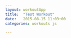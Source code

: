 ```yaml
---
layout: workoutApp
title:  "Test Workout"
date:   2015-08-15 11:03:00
categories: workouts js

---
```


<script type="text/javascript">
    function get_exercises(){
        var rest = {name: "Rest",
                    image: "https://sp.yimg.com/ib/th?id=JN.Wsri7b6Vztk9RKtI52de%2bQ&pid=15.1&P=0&w=300&h=300",
                    description: "Take it easy!"};
        var pushups = {name: "Push Ups",
                    image: "https://s.yimg.com/fz/api/res/1.2/sb2rU9l1LCEc0Z0OK.mgdA--/YXBwaWQ9c3JjaGRkO2g9MzAwO3E9OTU7dz0zMDA-/http://www.thefatlossninja.com/wp-content/uploads/2012/03/push-up-exercise.jpg",
                    description: "Keeping your body straight and your hands under your shoulders push up from a face down position."};
        var situps = {name: "Sit Ups",
                      image: "https://s.yimg.com/fz/api/res/1.2/YQwGWGIhSX5iVlcCjvjdaA--/YXBwaWQ9c3JjaGRkO2g9NzE0O3E9OTU7dz0xMzAw/http://thumbs.dreamstime.com/z/sit-up-22769821.jpg",
                      description: ""};

        var superset1 = {exercise:
                        [{exercise: pushups, time: 0, reps: 20},
                         {exercise: situps,  time: 0, reps: 30},
                         {exercise: rest, time: 10, reps: 0}],
                         reps: 3, rest: 60};
        var superset2 = {exercise:
                        [{exercise: pushups, time: 20, reps: 0},
                         {exercise: situps,  time: 20, reps: 0},
                         {exercise: rest, time: 10, reps: 0}],
                         reps: 5, rest: 30};

        var workout = [superset1, superset2];

        var exercises = [];
        for (var supersetInd = 0; supersetInd < workout.length; supersetInd++){
            for (var superrep=0; superrep < workout[supersetInd].reps; superrep++){
                for (var exerciseInd=0; exerciseInd < workout[supersetInd].exercise.length; exerciseInd++){
                    exercises.push(workout[supersetInd].exercise[exerciseInd]);
                }
            }
            exercises.push({exercise: rest, time: workout[supersetInd].rest, reps: 0});
        }

        //Onload set up first exercise
        return exercises;
    }
</script>
